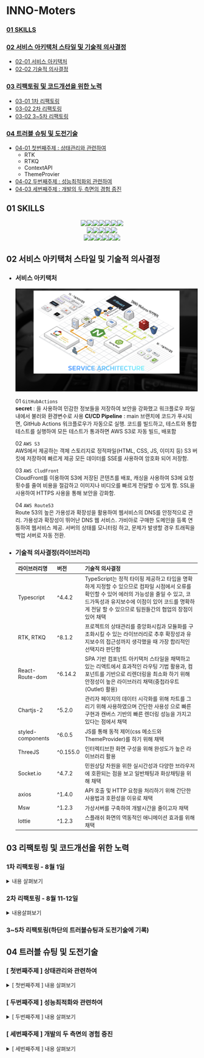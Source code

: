 # INNO-Moters

### [01 SKILLS](#01-skills)<br/>

### [02 서비스 아키택처 스타일 및 기술적 의사결정](#02-서비스-아키택처-스타일-및-기술적-의사결정)<br/>

-   [02-01 서비스 아키택처](#서비스-아키택처)<br/>
-   [02-02 기술적 의사결정](#기술적-의사결정라이브러리)<br/>

### [03 리팩토링 및 코드개션을 위한 노력](#03-리팩토링-및-코드개선을-위한-노력)<br/>

-   [03-01 1차 리팩토링](#1차-리팩토링---8월-1일)<br/>
-   [03-02 2차 리팩토링](#2차-리팩토링---8월-11-12일)<br/>
-   [03-02 3~5차 리팩토링](#35차-리팩토링하단의-트러블슈팅과-도전기술에-기록)<br/>

### [04 트러블 슈팅 및 도전기술](#04-트러블-슈팅-및-도전기술)<br/>

-   [04-01 첫번째주제 : 상태관리와 관련하여](#첫번째주제--상태관리와-관련하여)<br/>
    -   RTK
    -   RTKQ
    -   ContextAPI
    -   ThemeProvier
-   [04-02 두번째주제 : 성능최적화외 관련하여](#두번째주제--성능최적화와-관련하여)<br/>
-   [04-03 세번째주제 : 개발의 두 측면의 경험 증진](#세번째주제--개발의-두-측면의-경험-증진)<br/>

## 01 SKILLS

<div align="center">
<img src="https://img.shields.io/badge/HTML5-E34F26?style=flat-square&logo=HTML5&logoColor=white"/><img src="https://img.shields.io/badge/CSS3-blue?style=flat-square&logo=CSS3&logoColor=white"/><img src="https://img.shields.io/badge/JavaScript-yellow?style=flat-square&logo=JavaScript&logoColor=white"/><img src="https://img.shields.io/badge/React-61DAFB?style=flat-square&logo=React&logoColor=white"/><img src="https://img.shields.io/badge/Redux-764ABC?style=flat-square&logo=Redux&logoColor=white"/><img src="https://img.shields.io/badge/React Router-CA4245?style=flat-square&logo=React Router&logoColor=white"/><img src="https://img.shields.io/badge/Axios-5A29E4?style=flat-square&logo=Axios&logoColor=white"/></br><img src="https://img.shields.io/badge/styledcomponents-DB7093?style=flat-square&logo=styledcomponents&logoColor=white"/><img src="https://img.shields.io/badge/Chart.js-FF6384?style=flat-square&logo=Chartdotjs&logoColor=white"/><img src="https://img.shields.io/badge/Three.js-000000?style=flat-square&logo=threedotjs&logoColor=white"/><img src="https://img.shields.io/badge/Socket.io-010101?style=flat-square&logo=Socketdotio&logoColor=white"/><img src="https://img.shields.io/badge/MSW-eb7434?style=flat-square&logo=&logoColor=white"/></br><img src="https://img.shields.io/badge/GitHub-000000?style=flat-square&logo=GitHub&logoColor=white"/><img src="https://img.shields.io/badge/GitHubActions-2088FF?style=flat-square&logo=GitHubActions&logoColor=white"/><img src="https://img.shields.io/badge/AmazonAWS-232F3E?style=flat-square&logo=AmazonAWS&logoColor=white"/><img src="https://img.shields.io/badge/AmazonS3-569A31?style=flat-square&logo=AmazonS3&logoColor=white"/><img src="https://img.shields.io/badge/AWS CloudFront-000000?style=flat-square&logo=AmazonAWS&logoColor=white"/><img src="https://img.shields.io/badge/AWS Router53-000000?style=flat-square&logo=AmazonAWS&logoColor=white"/>
</div>

## 02 서비스 아키택처 스타일 및 기술적 의사결정

-   ### 서비스 아키택처

      <img src="https://raw.githubusercontent.com/FinalProject-inocam/.github/main/profile/img/005.png">

    01 `GitHubActions`<br/>
    <strong>secret</strong> : 을 사용하여 민감한 정보들을 저장하여 보안을 강화했고 워크플로우 파일 내에서 불러와 환경변수로 사용
    <strong>CI/CD Pipeline</strong> : main 브랜치에 코드가 푸시되면, GitHub Actions 워크플로우가 자동으로 실행.
    코드를 빌드하고, 테스트와 통합 테스트를 실행하여 모든 테스트가 통과하면 AWS S3로 자동 빌드, 배포함

    02 `AWS S3`<br/>
    AWS에서 제공하는 객체 스토리지로 정적파일(HTML, CSS, JS, 이미지 등) S3 버킷에 저장하여 빠르게 제공
    모든 데이터를 SSE를 사용하여 암호화 되어 저장함.

    03 `AWS CludFront`<br/>
    CloudFront를 이용하여 S3에 저장된 콘텐츠를 배포, 캐싱을 사용하여 S3에 요청 횟수를 줄여 비용을 절감하고 이미지나 비디오를 빠르게 전달할 수 있게 함. SSL을 사용하여 HTTPS 사용을 통해 보안을 강화함.

    04 `AWS Route53`<br/>
    Route 53의 높은 가용성과 확장성을 활용하여 웹서비스의 DNS를 안정적으로 관리.
    가용성과 확장성이 뛰어난 DNS 웹 서비스. 가비아로 구매한 도메인을 등록 연동하여 웹서비스 제공.
    서버의 상태를 모니터링 하고, 문제가 발생할 경우 트래픽을 백업 서버로 자동 전환.

-   ### 기술적 의사결정(라이브러리)
    | 라이브러리명      | 버전     | 기술적 의사결정                                                                                                                                                                                                                                     |
    | :---------------- | :------- | :-------------------------------------------------------------------------------------------------------------------------------------------------------------------------------------------------------------------------------------------------- |
    | Typescript        | ^4.4.2   | TypeScript는 정적 타이핑 제공하고 타입을 명확하게 지정할 수 있으므로 컴파일 시점에서 오류를 확인할 수 있어 에러의 가능성을 줄일 수 있고, 코드가독성과 유지보수에 이점이 있어 코드를 명확하게 전달 할 수 있으므로 팀원들간의 협업의 장점이 있어 채택 |
    | RTK, RTKQ         | ^8.1.2   | 프로젝트의 상태관리를 중앙화시킴과 모듈화를 구조화시킬 수 있는 라이브러리로 추후 확장성과 유지보수의 접근성까지 생각했을 때 가장 합리적인 선택지라 판단함                                                                                           |
    | React-Route-dom   | ^6.14.2  | SPA 기반 컴포넌트 아키택처 스타일을 채택하고 있는 리액트에서 효과적인 라우팅 기법 활용과, 컴포넌트를 기반으로 리렌더링을 최소화 하기 위해 안정성이 높은 라이브러리 채택(중첩라우트(Outlet) 활용)                                                    |
    | Chartjs-2         | ^5.2.0   | 관리자 페이지의 데이터 시각화를 위해 차트를 그리기 위해 사용하였으며 간단한 사용성 으로 빠른 구현과 캔버스 기반의 빠른 렌더링 성능을 가지고 있다는 점에서 채택                                                                                      |
    | styled-components | ^6.0.5   | JS를 통해 동적 제어(css 메소드와 ThemeProvider)를 하기 위해 채택                                                                                                                                                                                    |
    | ThreeJS           | ^0.155.0 | 인터렉티브한 화면 구성을 위해 완성도가 높은 라이브러리 활용                                                                                                                                                                                         |
    | Socket.io         | ^4.7.2   | 민원상담 차원을 위한 실시간성과 다양한 브라우저에 호환되는 점을 보고 일반채팅과 화상채팅을 위해 채택                                                                                                                                                |
    | axios             | ^1.4.0   | API 호출 및 HTTP 요청을 처리하기 위해 간단한 사용법과 호환성을 이유로 채택                                                                                                                                                                          |
    | Msw               | ^1.2.3   | 가상서버를 구축하여 개발시간을 줄이고자 채택                                                                                                                                                                                                        |
    | lottie            | ^1.2.3   | 스플래쉬 화면의 역동적인 애니메이션 효과를 위해 채택                                                                                                                                                                                                |

## 03 리팩토링 및 코드개선을 위한 노력

### 1차 리팩토링 - 8월 1일

<details>
<summary>내용 살펴보기</summary>

1. 코드유지보수 및 모듈의 재사용성 개선 : `"리엑트 모듈 인덱스"` 또는 `"바렐(rel) 모듈 인덱스"` 패턴

    <details>
    <summary>코드 살펴보기 </summary>

    ```tsx
    import Button from "./components/community";
    import Modal from "./components/css";
    import Header from "./components/atom";
    ```

    각 컴포넌트를 사용하려면 이렇게 여러줄의 임포트 구문이 필요합니다.

    ```tsx
    export * from "./community";
    export * from "./css";
    export * from "./atom";
    ```

    "components"디렉토리에 "index.ts" 파일을 추가하여 모든 컴포넌트를 내보내면

    ```tsx
    import { community, css, atom } from "../../components";
    ```

    이와 같이 간결하게 컴포넌트들을 임포트 할 수 있습니다.
    </details>

    `"리엑트 모듈 인덱스"` 또는 `"바렐(rel) 모듈 인덱스"` 패턴을 통해 코드 구조정리

    - 모듈관리용이성 : 여러 컴포넌트/파일을 단일 파일로 묶어서 관리
    - 상대경로간소화 : 컴포넌트에서 해당 디렉토리 내의 파일을 가져올 때 단순하게 표현하게 함
    - 이를 통해 상대경로 관리를 쉽게 처리하도록 하여 개발환경 개선을 시도

</details>

### 2차 리팩토링 - 8월 11-12일

<details>
  <summary>내용살펴보기</summary>

1. 성능최적화와 코드 스플리팅(React.lazy)

    <details>
    <summary>코드살펴보기</summary>

    ```tsx
    // lazyLoding.ts
    import { lazy } from "react";

    export const LazyInoCar = lazy(() => import("../main/InoCar").then(({ InoCar }) => ({ default: InoCar })));
    export const LazyCommunity = lazy(() => import("../main/Community").then(({ Community }) => ({default: Community})));
    export const LazyThreejs = lazy(() => import("../Threejs").then(({ Threejs }) => ({default: Threejs})));

    // App.tsx - Router
    const App: React.FC = () => {
      return (
        <Routes>
            <Route
              path='inocar'
              element={
                <Suspense fallback={<div>Loading...</div>}>
                  <Page.LazyInoCar />
                </Suspense>
              }
            />
        <Routes>
        )
    }
    ```

    </details>

-   초기 로딩 시점에 당장 필요하지 않지만 무거운 컴포넌트로 인해 로딩이 지연되는 문제를 인식
-   이를 개선하기 위해 해당 컴포넌트들의 로드를 미루어 성능을 최적화하려고 프로젝트 구조를 편성
-   React.lazy를 사용하여 대상 컴포넌트들 동적제어, Suspense를 사용하여 로딩화면 제어
-   lazy 대상 컴포넌트 : InoCar, Community, Threejs <br/><br/>

2. 타입선언 관련 코드컨벤션(Interface, declare)

-   hooks.d.ts : 커스컴훅과 관련된 타입선언이 기록되고 이름은 훅이름으로 설정, 사용하는 컴포넌트에서는 알리아스(as)를 통하여 Type임을 명시해준다.
-   타입선언과 Interface, declare

        -   `Interface` : 객체나 클래스 단위의 형태에 대한 명시적인 정의 타입 생성, extends를 통해서 앞선 Interface를 상속받아 프로토타입 체인을 형성한다.
        -   `declare` : 외부 라이브러리나 모듈의 타입을 확장하거나 정의할 때 사용되며, 외부 라이브러리의 타입 정보가 없을 경우 declare를 사용함으로, 선언된 타입이 컴파일러가 타입을 검사할 때 통과되게 처리한다.

            ```bash
            📂 types
            ┣ 🥑 index.ts
            ┃
            ┣ 📂 data # 애플리케이션 내 Data와 관련된 정적타입들에 대한 선언
            ┃    ┣ 🥑 index.ts
            ┃    ┗ 🗿 data.d.ts
            ┃
            ┣ 📂 global # 프로젝트 전체에 적용되는 style과 파일 타입에 대한 선언
            ┃    ┣ 🥑 index.ts
            ┃    ┣ 🗿 declare.d.ts
            ┃    ┗ 🗿 styled.d.ts
            ┃
            ┣ 📂 hooks # 커스텀훅과 관련된 정적타입들에 대한 선언
            ┃    ┣ 🥑 index.ts
            ┃    ┗ 🗿 hooks.d.ts
            ┃
            ┣ 📂 network # AXIOS 통신과 관련된 정적타입들에 대한 선언
            ┃    ┣ 🥑 index.ts
            ┃    ┣ 🗿 async.d.ts
            ┃    ┗ 🗿 responseType.d.ts
            ┃
            ┗ 📂 props # props 전달과 관련된 정적타입들에 대한 선언
                ┣ 🥑 index.ts
                ┗ 🗿 props.d.ts
            ```

        3. 코드유지보수 및 가독성을 위한 Shared > Routes 폴더

        -   초기 APP.tsx 파일 안에 모든 Route를 넣는 방식을 채택했었으나, Route가 많아질수록 코드유지보수 및 가독성이 떨어지는 문제점을 발견함
        -   이를 해결하고자, shared 폴더를 만들어 공통된 Header에 따른 Route들을 분리함
        -   App.tsx에서는 shard 폴더 안의 분리된 Routes를 import해서 사용함
        `tsx

    const App: React.FC = () => {
    return (
    <BrowserRouter>
    <GlobalStyled />
    <Shared.MainRoutes />
    <Shared.AuthRoutes />
    <Shared.ProtectiveRouters />
    <Shared.ChatRoutes />
    </BrowserRouter>
    );
    };
    `
    </details>

### 3~5차 리팩토링(하단의 트러블슈팅과 도전기술에 기록)

## 04 트러블 슈팅 및 도전기술

### [ 첫번째주제 ] 상태관리와 관련하여

<details>
<summary>[ 첫번째주제 ] 내용 살펴보기</summary>

1.  <details>
      <summary>전역상태관리와 RTK</summary>
      <hr/>
      리액트에서의 상태관리는 애플리케이션의 복잡성을 다루는 핵심 요소로 Redux ToolKit(RTK)을 사용하여 제어함.
      RTK를 사용하여 로직을 간결하게 만들었고 불변성을 쉽게 유지하는데 용이함.
    </br></br>
    리덕스 툴킷을 적용한 모듈

    ```tsx
    import { PayloadAction, createSlice } from "@reduxjs/toolkit";

    const threejsSlice = createSlice({
      name: "ThreejsSlice",
      initialState: {} as any | {},
      reducers: {
        setThreejs: (\_, action: PayloadAction<any>) => {
          return {...action.payload}
        },
      },
    });

    export const ThreejsReducer = threejsSlice.reducer;
    export const selectThreejs = (state: any) => state.ThreejsReducer;
    export const { setThreejs } = threejsSlice.actions;

    ```

    <hr/>
    </details>

2.  <details>
      <summary>네트워크 상태관리와 RTKQ</summary>
      <hr/>
      RTK Query는 Redux Toolkit (RTK)의 일부로, API 호출과 캐싱, 상태 관리 등을 간소화하고 자동화하는 기능을 제공. 이로 인해 별도의 미들웨어나 상태 관리 로직 없이도 서버와의 통신을 효율적으로 처리가 가능.
      RTK Query를 사용하여 API호출 간략화 하고 자동으로 캐싱을 관리해줌으로서 네트워크 요청을 최소화 하고, 불필요한 렌더링고 서버부하를 줄임.
      </br></br>
      간결한 api 호출 코드

    ```tsx
          /* / 01 Auth / -------------------------------------------------------- */
        // loginRTK
        postLogin: build.mutation({
          query: (data) => ({
            url: "/api/auth/login",
            method: "post",
            data,
            types: "login",
          }),
        }),
        // getLogout
        getLogout: build.query({
          query: () => ({
            url: `/api/auth/logout`,
            method: "get",
            types: "logout",
          }),
        }),
        // SNSLogin - kakao, google, naver
        loginSNSRTK: build.query({
          query: ({ types, code }) => ({
            url: `/api/auth/login/${types}${code}`,
            method: "get",
          }),
        }),
    ```

      <hr/>
      </details>

3.  <details>
          <summary>간결한 상태관리를 위한 ContextAPI</summary>
          <hr/>
          Context API는 React의 내장 기능으로, 복잡한 상태 로직이나 라이브러리 없이도 컴포넌트 간에 상태를 쉽게 공유
          상태를 중앙에서 관리함으로 코드의 복작성을 줄이고 props drilling이 발생할 경우를 제어하여, 컴포넌트 간의 상태 공유가 간편해지고 개발속도 향상 및 유지보수에 용이함.
          </br></br>
          부모 컴포넌트에 context provider로 감싸줌

    ```tsx
    export const WrappingDetail: React.FC = () => {
    	const { mapRef, isLoading, data, isError, error } = Hooks.useWrappingDetail();

    	if (isLoading) return <div>... 로딩중</div>;
    	else if (isError) return <div>에러발생... {JSON.stringify(error)}</div>;
    	else {
    		return (
    			<Hooks.WrappingDetailContext.Provider value={data}>
    				<SC.DetailOutline $fd='column' $gap={30}>
    					{/* KakaoMaps /---------------------------/ */}
    					<SC.DetailKakaoMaps>
    						<section ref={mapRef} />
    						<SC.MapFadeBottom />
    					</SC.DetailKakaoMaps>

    					{/* DetailContent /-----------------------/ */}
    					<SC.DetailContent $gap={20}>
    						<CP.DetailInfoArea />
    						<CP.DetailReviewArea />
    					</SC.DetailContent>
    				</SC.DetailOutline>
    			</Hooks.WrappingDetailContext.Provider>
    		);
    	}
    };
    ```

      </br>
    자식 컴포넌트에서 props를 사용하지않고 쉽게 꺼내 씀.
      </br>

    ```tsx
    export const DetailInfoArea: FC = () => {
    const data = useContext(Hook.WrappingDetailContext);
    if (!data) return null;
    const { shopName, address, banner, avgStar, reviewCount, bussinessDay, bussinessHour, phoneNumber, detail } = data;

        return (
          <SC.FlexBox $fd='column' $gap={5} $jc={"flex-start"} style={{ position: "relative" }}>
            {/* DetailInfo */}
            <SC.DetailInfoLayout>
              <FigureObjectFitImg width={`100%`} height={`300px`} src={banner[0]} alt='SomeImg' />
              <SC.DetailInfoInner $fd='column' $ai='flex-start' $gap={10}>
                <SC.CustomH1 children={shopName} />
                <SC.CustomH2 children={address} />
                <SC.FlexBox $jc='space-between' style={{ width: "100%", height: "85px", padding: "10px 0" }}>
                  <SC.GridBox $gtc='repeat(3, 1fr)'>
                    <SC.FlexBox $fd='column' $gap={10}>
                      <span style={{ fontWeight: "bold" }}>영업시간</span>
                      <span>{bussinessHour}</span>
                    </SC.FlexBox>

    ```

    <hr/>
    </details>

4.  <details>
    <summary>전역스타일링을 위한 ThemeProvider  </summary>
    <hr/>
    ThemeProvider로 인해 애플리케이션 전체에 일관된 스타일을 적용 및 제공하여 직관적이고 일관된 사용자 경험 제공.
    테마를 쉽게 변경할 수 있도록 UI 컴포넌트 제공. Context API를 기반으로 작동, 상태 변경시 불필요한 렌더링이 발생하지 않아 웹 렌더링 성능 향상.

    ```tsx
    const root = ReactDOM.createRoot(document.getElementById("root") as HTMLElement);
    root.render(
      <Provider store={store}>
        <ThemeProvider theme={theme}>
          <ErrorBoundary FallbackComponent={Error}>
            <App />
        </ErrorBoundary>
      </ThemeProvider>
    </Provider>
    ```

    global style 적용

    ```tsx
    /* About css styled ---------------------------------------------- */

    const Flex = sc.css<Partial<Styled>>`  display: flex;
      flex-direction: ${({ $fd }) => ($fd ? $fd : "row")};
      justify-content: ${({ $jc }) => ($jc ? $jc : "center")};
      align-items: ${({ $ai }) => ($ai ? $ai : "center")};
      gap: ${({ $gap }) => ($gap ? `${$gap}px` : "none")};`;

    const Grid = sc.css<Partial<Styled>>`  display: grid;
      grid-template-columns: ${({ $gtc }) => ($gtc ? $gtc : "repeat(2, 1fr)")};
      // repeat(7, 1fr) || repeat(auto-fill, minmax(20%, auto));
      grid-template-rows: ${({ $gtr }) => ($gtr ? $gtr : "none")};
      // 구체적인 row를 알고 있을 때 // auto || repeat(3, minmax(100px, auto));
      grid-auto-rows: ${({ $gar }) => ($gar ? $gar : "none")};
      // 구체적인 row를 모를 때 // //minmax(100px, auto);
      gap: ${({ $gap }) => ($gap ? `${$gap}px` : "none")};
      column-gap: ${({ $cgap }) => ($cgap ? `${$cgap}px` : "none")};
      row-gap: ${({ $rgap }) => ($rgap ? `${$rgap}px` : "none")};`;

    const cursor = sc.css`  cursor: pointer;`;

    /_ About Div styled ---------------------------------------------- _/;
    const FlexBox = sc.styled.div<Partial<Styled>>`  ${Flex}`;

    const GridBox = sc.styled.div<Partial<Styled>>`  ${Grid}
      width:100%;
      background-color:${({ $color }) => $color};`;

    const GridMergedSpace = sc.styled.div<Partial<Styled>>`  grid-column-start: ${({ $mergedgcs }) =>
    	$mergedgcs ? $mergedgcs : "auto"};
      grid-column-end: ${({ $mergedgce }) => ($mergedgce ? $mergedgce : "auto")}; // span 2;
      grid-row-start: ${({ $mergedgrs }) => ($mergedgrs ? $mergedgrs : "auto")};
      grid-row-end: ${({ $mergedgre }) => ($mergedgre ? $mergedgre : "auto")}; // span 3;`;
    ```

    컴포넌트에서 사용

    ```tsx
    const AdminNavLayout = styled.div<Partial<Styled>>`
      ${SC.Flex}
      margin-left: auto;
      width: 70%;

      h3 {
        ${SC.Flex}
        font-size: 1rem;
        width: 100%;
        padding: 20px 0;
        border-radius: ${({ $state }) => $state ? "20px 0 0 20px" : "none"};
        background-color: ${({ $state, theme }) => $state ? theme.color.lightgray1 : theme.color.adminNav};
        color: ${({ $state }) => $state ? "black" : "white"};
      }

      .currentLogation, .top, .bottom {
        position: absolute;
      }

      .currentLogation {
        width: 10px;
        height: 10px;
        background-color:${({ $state, theme }) => $state ? theme.color.lightgray1 : theme.color.adminNav};
      }
    ```

    <hr/>
    </details>

</details>

### [ 두번째주제 ] 성능최적화와 관련하여

<details>
<summary>[ 두번째주제 ] 내용 살펴보기</summary>

1.  <details>
    <summary>React.lazy()</summary>
    <hr/>
    내용이 들어갑니다.
    <hr/>
    </details>
2.  <details>
    <summary>리렌더링제어 - Form태그와 inputs</summary>
    <hr/>
     내용이 들어갑니다.
    <hr/>
    </details>
3.  <details>
          <summary>이미지 리사이징과 지연로딩</summary>
          <hr/>
          내용이 들어갑니다.
          <hr/>
          </details>
    </details>

### [ 세번째주제 ] 개발의 두 측면의 경험 증진

<details>
<summary>[ 세번째주제 ] 내용 살펴보기</summary>

1.  <details>
    <summary>사용자측면 : 루트경로의 Three.js와 스플래시 스크린</summary>
    <hr/>
    내용이 들어갑니다.
    <hr/>
    </details>
2.  <details>
    <summary>웹RTC의 동적 offer생성과 로딩이미지 : </summary>
    <hr/>
     내용이 들어갑니다.
    <hr/>
    </details>
3.  <details>
    <summary>개발자측면 : 프로젝트 자동화 및 환경변수의 보안문제 </summary>
    <hr/>
    내용이 들어갑니다.
    <hr/>
    </details>
4.  <details>
    <summary>개발자측면 : 빠른 API 설계를 위한 msw 구축 </summary>
    <hr/>
    내용이 들어갑니다.
    <hr/>
    </details>
5.  <details>
          <summary>개발자측면 : 중복제거를 위한 리액트 모듈 인덱스와 컨테이터 컴포넌트로서의 커스텀 훅 모듈화 </summary>
          <hr/>
          내용이 들어갑니다.
          <hr/>
          </details>
    </details>
